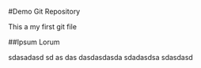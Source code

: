 #Demo Git Repository

This a my first git file

##Ipsum Lorum

sdasadasd
sd
as
das
dasdasdasda
sdadasdsa
sdasdasd